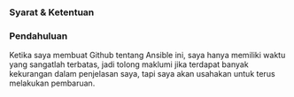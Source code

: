 ### Syarat & Ketentuan
### Pendahuluan
Ketika saya membuat Github tentang Ansible ini, saya hanya memiliki waktu yang sangatlah terbatas, jadi tolong maklumi jika terdapat banyak kekurangan dalam penjelasan saya, tapi saya akan usahakan untuk terus melakukan pembaruan.
